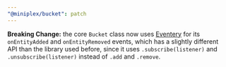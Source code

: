 ```yaml
---
"@miniplex/bucket": patch
---
```


**Breaking Change:** the core `Bucket` class now uses [Eventery](https://github.com/hmans/eventery) for its `onEntityAdded` and `onEntityRemoved` events, which has a slightly different API than the library used before, since it uses `.subscribe(listener)` and `.unsubscribe(listener)` instead of `.add` and `.remove`.
